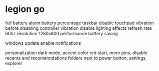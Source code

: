 # legion go
full battery alarm
battery percentage taskbar
disable touchpad vibration before disabling controller vibration
disable lighting effects
refresh rate 60hz
resolution 1280x800
performance battery saving

windows update
enable notifications

personalization
dark mode, accent color red
start, more pins, disable recents and recomenndations
folders next to power button, settings, explorer